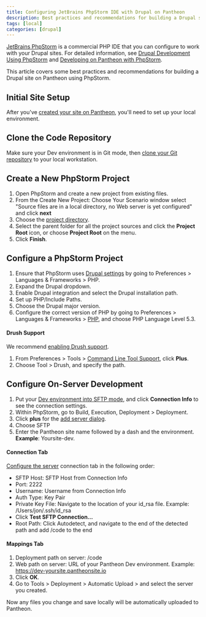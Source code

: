 ```yaml
---
title: Configuring JetBrains PhpStorm IDE with Drupal on Pantheon
description: Best practices and recommendations for building a Drupal site using JetBrains PhpStorm.
tags: [local]
categories: [drupal]
---
```

[JetBrains PhpStorm](https://www.jetbrains.com/phpstorm/) is a commercial PHP IDE that you can configure to work with your Drupal sites. For detailed information, see [Drupal Development Using PhpStorm](https://confluence.jetbrains.com/display/PhpStorm/Drupal+Development+using+PhpStorm) and [Developing on Pantheon with PhpStorm](https://confluence.jetbrains.com/display/PhpStorm/Developing+on+Pantheon+with+PhpStorm).

This article covers some best practices and recommendations for building a Drupal site on Pantheon using PhpStorm.

## Initial Site Setup

After you've [created your site on Pantheon](/create-sites), you'll need to set up your local environment.

## Clone the Code Repository

Make sure your Dev environment is in Git mode, then [clone your Git repository](/git/) to your local workstation.

## Create a New PhpStorm Project

1. Open PhpStorm and create a new project from existing files.
2. From the Create New Project: Choose Your Scenario window select "Source files are in a local directory, no Web server is yet configured" and click **next**
3. Choose the [project directory](https://www.jetbrains.com/help/phpstorm/create-new-project-choose-project-directory.html).
4. Select the parent folder for all the project sources and click the **Project Root** icon, or choose **Project Root** on the menu.
5. Click **Finish**.

## Configure a PhpStorm Project

1. Ensure that PhpStorm uses [Drupal settings](https://www.jetbrains.com/help/phpstorm/drupal.html) by going to Preferences > Languages & Frameworks > PHP.
2. Expand the Drupal dropdown.
2. Enable Drupal integration and select the Drupal installation path.
4. Set up PHP/Include Paths.
5. Choose the Drupal major version.
6. Configure the correct version of PHP by going to Preferences  > Languages & Frameworks > [PHP](https://www.jetbrains.com/help/phpstorm/php.html), and choose PHP Language Level 5.3.

#### Drush Support
  We recommend [enabling Drush support](https://confluence.jetbrains.com/display/PhpStorm/Drupal+Development+using+PhpStorm#DrupalDevelopmentusingPhpStorm-DrupalCommandLineToolDrushIntegration).

1. From Preferences > Tools > [Command Line Tool Support](https://www.jetbrains.com/help/phpstorm/command-line-tool-support.html), click **Plus**.
2. Choose Tool > Drush, and specify the path.

## Configure On-Server Development

1. Put your [Dev environment into SFTP mode](/sftp/), and click **Connection Info** to see the connection settings.
2. Within PhpStorm, go to Build, Execution, Deployment > Deployment.
3. Click **plus** for the [add server dialog](https://www.jetbrains.com/help/phpstorm/add-server-dialog.html).
4. Choose SFTP
5. Enter the Pantheon site name followed by a dash and the environment.<br />
**Example**: Yoursite-dev.

#### Connection Tab
  [Configure the server](https://www.jetbrains.com/help/phpstorm/deployment-connection-tab.html) connection tab in the following order:

* SFTP Host: SFTP Host from Connection Info
* Port: 2222
* Username: Username from Connection Info
* Auth Type: Key Pair
* Private Key File: Navigate to the location of your id\_rsa file. Example: /Users/jon/.ssh/id\_rsa
* Click **Test SFTP Connection...**
* Root Path: Click Autodetect, and navigate to the end of the detected path and add /code to the end

#### Mappings Tab

1. Deployment path on server: /code
2. Web path on server: URL of your Pantheon Dev environment. Example: https://dev-yoursite.pantheonsite.io
3. Click **OK**.
4. Go to Tools > Deployment > Automatic Upload > and select the server you created.

Now any files you change and save locally will be automatically uploaded to Pantheon.
